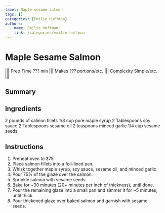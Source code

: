```yaml
---
label: Maple sesame salmon
tags: []
categories: [Emilie Huffman]
authors:
  - name: Emilie Huffman
    link: /categories/emilie-huffman
---
```


# Maple Sesame Salmon
<!--- ![](/static/images/???.webp) --->

||| Prep Time
??? min
||| Makes
??? portions/etc.
||| Complexity
Simple/etc.
|||

## Summary

## Ingredients
2 pounds of salmon fillets
1/3 cup pure maple syrup
2 Tablespoons soy sauce
2 Tablespoons sesame oil
2 teaspoons minced garlic
1/4 cup sesame seeds

## Instructions
1. Preheat oven to 375.
2. Place salmon fillets into a foil-lined pan.
3. Whisk together maple syrup, soy sauce, sesame oil, and minced garlic.
4. Pour 75% of the glaze over the salmon.
5. Sprinkle salmon with sesame seeds.
6. Bake for ~30 minutes (20+ minutes per inch of thickness), until done.
7. Pour the remaining glaze into a small pan and simmer it for ~5 minutes, until thick.
8. Pour thickened glaze over baked salmon and garnish with sesame seeds.
